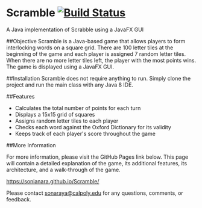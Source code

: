 # Scramble [![Build Status](https://travis-ci.org/cpe305/fall2016-project-sonianara.svg?branch=master)](https://travis-ci.org/cpe305/fall2016-project-sonianara)

A Java implementation of Scrabble using a JavaFX GUI

##Objective
Scramble is a Java-based game that allows players to form interlocking words on a square grid. There are 100 letter tiles at the beginning of the game and each player is assigned 7 random letter tiles. When there are no more letter tiles left, the player with the most points wins. The game is displayed using a JavaFX GUI.

##Installation
Scramble does not require anything to run. Simply clone the project and run the main class with any Java 8 IDE.

##Features
- Calculates the total number of points for each turn
- Displays a 15x15 grid of squares
- Assigns random letter tiles to each player 
- Checks each word against the Oxford Dictionary for its validity
- Keeps track of each player's score throughout the game

##More Information 

For more information, please visit the GitHub Pages link below. This page will contain a detailed explanation of the game, its additional features, its architecture, and a walk-through of the game. 
    
   https://sonianara.github.io/Scramble/

Please contact sonaraya@calpoly.edu for any questions, comments, or feedback.
